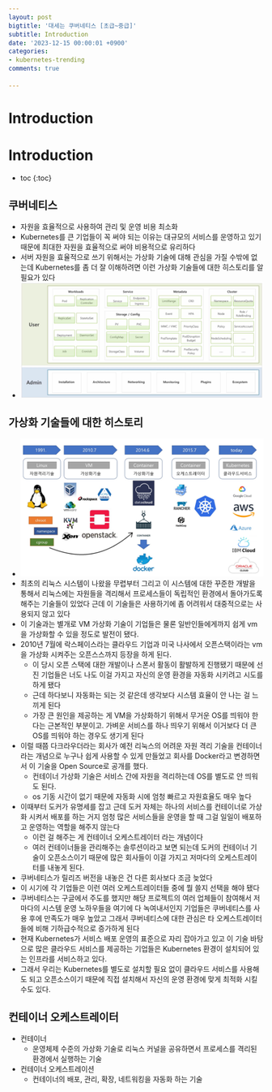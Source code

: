 ```yaml
---
layout: post
bigtitle: '대세는 쿠버네티스 [초급~중급]'
subtitle: Introduction
date: '2023-12-15 00:00:01 +0900'
categories:
- kubernetes-trending
comments: true

---
```


# Introduction

# Introduction

* toc
{:toc}

## 쿠버네티스
+ 자원을 효율적으로 사용하여 관리 및 운영 비용 최소화
+ Kubernetes를 큰 기업들이 꼭 써야 되는 이유는 대규모의 서비스를 운영하고 있기 때문에 최대한 자원을 효율적으로 써야 비용적으로 유리하다
+ 서버 자원을 효율적으로 쓰기 위해서는 가상화 기술에 대해 관심을 가질 수밖에 없는데 Kubernetes를 좀 더 잘 이해하려면 이런 가상화 기술들에 대한 히스토리를 알 필요가 있다 
+ ![img_1.png](../../../../assets/img/kubernetes-trending/Introduction1.png)

## 가상화 기술들에 대한 히스토리
+ ![img.png](../../../../assets/img/kubernetes-trending/Introduction.png)
+ 최초의 리눅스 시스템이 나왔을 무렵부터 그리고 이 시스템에 대한 꾸준한 개발을 통해서 리눅스에는 자원들을 격리해서 프로세스들이 독립적인 환경에서 돌아가도록 해주는 기술들이 있었다 근데 이 기술들은 사용하기에 좀 어려워서 대중적으로는 사용되지 않고 있다
+ 이 기술과는 별개로 VM 가상화 기술이 기업들은 물론 일반인들에게까지 쉽게 vm을 가상화할 수 있을 정도로 발전이 됐다.
+ 2010년 7월에 락스페이스라는 클라우드 기업과 미국 나사에서 오픈스택이라는 vm을 가상화 시켜주는 오픈스스까지 등장을 하게 된다.
  + 이 당시 오픈 스택에 대한 개발이나 스폰서 활동이 활발하게 진행됐기 때문에 선진 기업들은 너도 나도 이걸 가지고 자신의 운영 환경을 자동화 시키려고 시도를 하게 됐다 
  + 근데 하다보니 자동화는 되는 것 같은데 생각보다 시스템 효율이 안 나는 걸 느끼게 된다
  + 가장 큰 원인을 제공하는 게 VM을 가상화하기 위해서 무거운 OS를 띄워야 한다는 근본적인 부분이고. 가벼운 서비스를 하나 띄우기 위해서 이거보다 더 큰 OS를 띄워야 하는 경우도 생기게 된다
+ 이럴 때쯤 다크라우더라는 회사가 예전 리눅스의 어려운 자원 격리 기술을 컨테이너라는 개념으로 누구나 쉽게 사용할 수 있게 만들었고 회사를 Docker라고 변경하면서 이 기술을 Open Source로 공개를 했다.
  + 컨테이너 가상화 기술은 서비스 간에 자원을 격리하는데 OS를 별도로 안 띄워도 된다.
  + os 기동 시간이 없기 때문에 자동화 시에 엄청 빠르고 자원효율도 매우 높다
+ 이때부터 도커가 유명세를 잡고 근데 도커 자체는 하나의 서비스를 컨테이너로 가상화 시켜서 배포를 하는 거지 엄청 많은 서비스들을 운영을 할 때 그걸 일일이 배포하고 운영하는 역할을 해주지 않는다
  + 이런 걸 해주는 게 컨테이너 오케스트레이터 라는 개념이다
  + 여러 컨테이너들을 관리해주는 솔루션이라고 보면 되는데 도커의 컨테이너 기술이 오픈소스이기 때문에 많은 회사들이 이걸 가지고 저마다의 오케스트레이터를 내놓게 된다.
+ 쿠버네티스가 릴리즈 버전을 내놓은 건 다른 회사보다 조금 늦었다
+ 이 시기에 각 기업들은 이런 여러 오케스트레이터들 중에 뭘 쓸지 선택을 해야 됐다
+ 쿠버네티스는 구글에서 주도를 했지만 해당 프로젝트의 여러 업체들이 참여해서 저마다의 시스템 운영 노하우들을 여기에 다 녹여내서인지 기업들은 쿠버네티스를 사용 후에 만족도가 매우 높았고 그래서 쿠버네티스에 대한 관심은 타 오케스트레이터들에 비해 기하급수적으로 증가하게 된다
+ 현재 Kubernetes가 서비스 배포 운영의 표준으로 자리 잡아가고 있고 이 기술 바탕으로 많은 클라우드 서비스를 제공하는 기업들은 Kubernetes 환경이 설치되어 있는 인프라를 서비스하고 있다.
+ 그래서 우리는 Kubernetes를 별도로 설치할 필요 없이 클라우드 서비스를 사용해도 되고 오픈소스이기 때문에 직접 설치해서 자신의 운영 환경에 맞게 최적화 시킬 수도 있다.

## 컨테이너 오케스트레이터
+ 컨테이너
  + 운영체제 수준의 가상화 기술로 리눅스 커널을 공유하면서 프로세스를 격리된 환경에서 실행하는 기술
+ 컨테이너 오케스트레이션
  + 컨테이너의 배포, 관리, 확장, 네트워킹을 자동화 하는 기술
